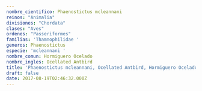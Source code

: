 ```yaml
---
nombre_cientifico: Phaenostictus mcleannani
reinos: "Animalia"
divisiones: "Chordata"
clases: "Aves"
ordenes: "Passeriformes"
familias: 'Thamnophilidae '
generos: Phaenostictus
especie: 'mcleannani '
nombre_comun: Hormiguero Ocelado
nombre_ingles: Ocellated Antbird
title: 'Phaenostictus mcleannani, Ocellated Antbird, Hormiguero Ocelado'
draft: false
date: 2017-08-19T02:46:32.000Z
---
```


